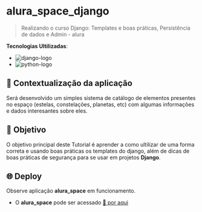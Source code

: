 # alura_space_django

> Realizando o curso Django: Templates e boas práticas, Persistência de dados e Admin - alura

**Tecnologias Ultilizadas**: 
- ![django-logo](https://img.shields.io/badge/django-5.0.4-228B22?style=for-the-badge&logo=django&logoColor=white&labelColor=228B22)
- ![python-logo](https://img.shields.io/badge/python-3.10.12-blue?style=for-the-badge&logo=python&logoColor=white&labelColor=yellow)

## 🧩 Contextualização da aplicação

Será desenvolvido um simples sistema de catálogo de elementos presentes no espaço (estelas, constelações, planetas, etc) com algumas informações e dados interesantes sobre eles.

## 🎯 Objetivo

O objetivo principal deste Tutorial é aprender a como ultilizar de uma forma correta e usando boas práticas os templates do django, além de dicas de boas práticas de segurança para se usar em projetos **Django**.

## 🌐 Deploy

Observe aplicação **alura_space** em funcionamento.

- O **alura_space** pode ser acessado [🔗 por aqui]()
